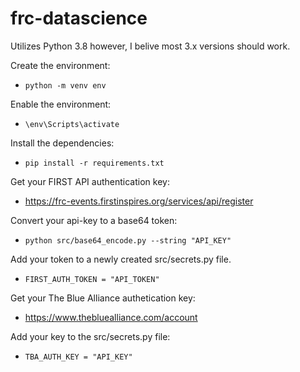 # frc-datascience

Utilizes Python 3.8 however, I belive most 3.x versions should work.

Create the environment:
- `python -m venv env`

Enable the environment:
- `\env\Scripts\activate`

Install the dependencies:
- `pip install -r requirements.txt`

Get your FIRST API authentication key:
- https://frc-events.firstinspires.org/services/api/register

Convert your api-key to a base64 token:
- `python src/base64_encode.py --string "API_KEY"`

Add your token to a newly created src/secrets.py file.
- `FIRST_AUTH_TOKEN = "API_TOKEN"`

Get your The Blue Alliance authetication key:
- https://www.thebluealliance.com/account

Add your key to the src/secrets.py file:
- `TBA_AUTH_KEY = "API_KEY"`